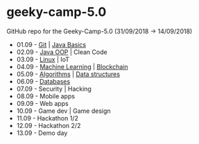 # geeky-camp-5.0

GitHub repo for the Geeky-Camp-5.0 (31/09/2018 -> 14/09/2018)

- 01.09 - [Git](/01-git/) | [Java Basics](/02-java-basics/)
- 02.09 - [Java OOP](/03-java-oop/) | Clean Code
- 03.09 - [Linux](/04-linux/) | IoT
- 04.09 - [Machine Learning](/06-machine-learning/) | [Blockchain](/07-blockchain/)
- 05.09 - [Algorithms](/08-algorithms/) | [Data structures](/09-genetic-algorithms) 
- 06.09 - [Databases](/10-databases)
- 07.09 - Security | Hacking
- 08.09 - Mobile apps
- 09.09 - Web apps
- 10.09 - Game dev | Game design
- 11.09 - Hackathon 1/2
- 12.09 - Hackathon 2/2
- 13.09 - Demo day
